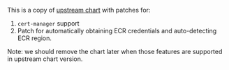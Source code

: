 This is a copy of [upstream chart](https://github.com/skypilot-org/skypilot/tree/master/charts/skypilot) with patches
for:

1. `cert-manager` support
2. Patch for automatically obtaining ECR credentials and auto-detecting ECR region.

Note: we should remove the chart later when those features are supported in upstream chart version.
